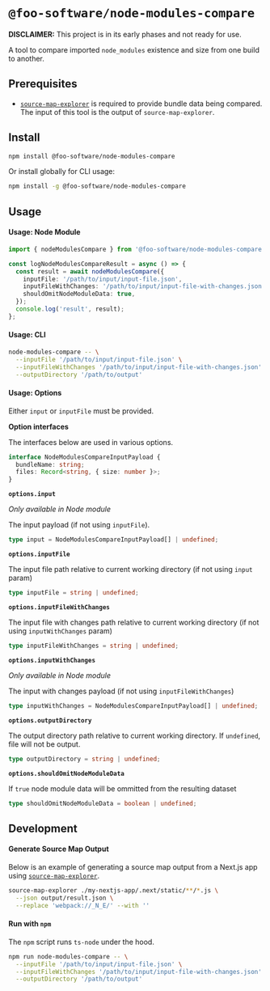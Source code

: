# `@foo-software/node-modules-compare`

**DISCLAIMER:** This project is in its early phases and not ready for use.

A tool to compare imported `node_modules` existence and size from one build to another.

## Prerequisites

- [`source-map-explorer`](https://github.com/danvk/source-map-explorer) is required to provide bundle data being compared. The input of this tool is the output of `source-map-explorer`.

## Install

```bash
npm install @foo-software/node-modules-compare
```

Or install globally for CLI usage:

```bash
npm install -g @foo-software/node-modules-compare
```

## Usage

#### Usage: Node Module

```typescript
import { nodeModulesCompare } from '@foo-software/node-modules-compare';

const logNodeModulesCompareResult = async () => {
  const result = await nodeModulesCompare({
    inputFile: '/path/to/input/input-file.json',
    inputFileWithChanges: '/path/to/input/input-file-with-changes.json',
    shouldOmitNodeModuleData: true,
  });
  console.log('result', result);
};
```

#### Usage: CLI

```bash
node-modules-compare -- \
  --inputFile '/path/to/input/input-file.json' \
  --inputFileWithChanges '/path/to/input/input-file-with-changes.json' \
  --outputDirectory '/path/to/output'
```

#### Usage: Options

Either `input` or `inputFile` must be provided.

**Option interfaces**

The interfaces below are used in various options.

```typescript
interface NodeModulesCompareInputPayload {
  bundleName: string;
  files: Record<string, { size: number }>;
}
```

**`options.input`**

*Only available in Node module*

The input payload (if not using `inputFile`).

```typescript
type input = NodeModulesCompareInputPayload[] | undefined;
```

**`options.inputFile`**

The input file path relative to current working directory (if not using `input` param)

```typescript
type inputFile = string | undefined;
```

**`options.inputFileWithChanges`**

The input file with changes path relative to current working directory (if not using `inputWithChanges` param)

```typescript
type inputFileWithChanges = string | undefined;
```

**`options.inputWithChanges`**

*Only available in Node module*

The input with changes payload (if not using `inputFileWithChanges`)

```typescript
type inputWithChanges = NodeModulesCompareInputPayload[] | undefined;
```

**`options.outputDirectory`**

The output directory path relative to current working directory. If `undefined`, file will not be output.

```typescript
type outputDirectory = string | undefined;
```

**`options.shouldOmitNodeModuleData`**

If `true` node module data will be ommitted from the resulting dataset

```typescript
type shouldOmitNodeModuleData = boolean | undefined;
```

## Development

#### Generate Source Map Output

Below is an example of generating a source map output from a Next.js app using [`source-map-explorer`](https://github.com/danvk/source-map-explorer).

```bash
source-map-explorer ./my-nextjs-app/.next/static/**/*.js \
  --json output/result.json \
  --replace 'webpack://_N_E/' --with ''
```

#### Run with `npm`

The `npm` script runs `ts-node` under the hood.

```bash
npm run node-modules-compare -- \
  --inputFile '/path/to/input/input-file.json' \
  --inputFileWithChanges '/path/to/input/input-file-with-changes.json' \
  --outputDirectory '/path/to/output'
```
